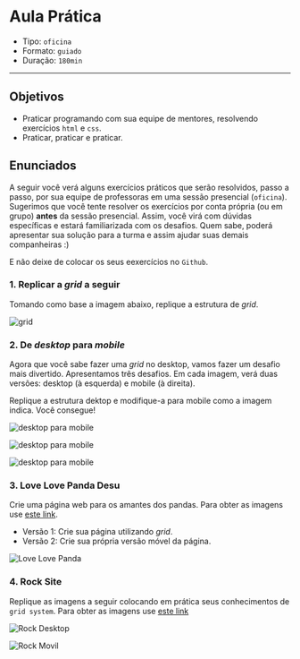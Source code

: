 # Aula Prática

- Tipo: `oficina`
- Formato: `guiado`
- Duração: `180min`

***

## Objetivos

- Praticar programando com sua equipe de mentores, resolvendo exercícios `html` e `css`.
- Praticar, praticar e praticar.

## Enunciados

A seguir você verá alguns exercícios práticos que serão resolvidos, passo a passo, por sua equipe de professoras em uma sessão presencial (`oficina`). Sugerimos que você tente resolver os exercícios por conta própria (ou em grupo) **antes** da sessão presencial. Assim, você virá com dúvidas específicas e estará familiarizada com os desafios. Quem sabe, poderá apresentar sua solução para a turma e assim ajudar suas demais companheiras :)

E não deixe de colocar os seus eexercícios no `Github`.

### 1. Replicar a *grid* a seguir

Tomando como base a imagem abaixo, replique a estrutura de *grid*.

![grid](https://raw.githubusercontent.com/Laboratoria/curricula-js/3f8afb2f9db271342808d21647911c1de5c7d19f/04-social-network/00-rwd/06-guided-exercises/ejercicio-grid-gral.png)

### 2. De *desktop* para *mobile*

Agora que você sabe fazer uma *grid* no desktop, vamos fazer um desafio mais divertido.
Apresentamos três desafios. Em cada imagem, verá duas versões: desktop (à esquerda) e mobile (à direita).

Replique a estrutura dektop e modifique-a para mobile como a imagem indica. Você consegue!

![desktop para mobile](https://raw.githubusercontent.com/Laboratoria/curricula-js/3f8afb2f9db271342808d21647911c1de5c7d19f/04-social-network/00-rwd/06-guided-exercises/ex-desktop-mobile.png)

![desktop para mobile](https://raw.githubusercontent.com/Laboratoria/curricula-js/3f8afb2f9db271342808d21647911c1de5c7d19f/04-social-network/00-rwd/06-guided-exercises/ex-desktop-mobile2.png)

![desktop para mobile](https://raw.githubusercontent.com/Laboratoria/curricula-js/3f8afb2f9db271342808d21647911c1de5c7d19f/04-social-network/00-rwd/06-guided-exercises/ex-desktop-mobile3.png)

### 3. Love Love Panda Desu

Crie uma página web para os amantes dos pandas. Para obter as imagens use [este link](https://github.com/rafaelbcerri/love-panda).

- Versão 1: Crie sua página utilizando *grid*.
- Versão 2: Crie sua própria versão móvel da página.

![Love Love Panda](https://raw.githubusercontent.com/Laboratoria/curricula-js/a5233dee21c1cb455bc0c044ad4eb0f6b906f960/04-social-network/00-rwd/05-guided-exercises/love-love-panda.png)

### 4. Rock Site

Replique as imagens a seguir colocando em prática seus conhecimentos de `grid system`. Para obter as imagens use [este link](https://github.com/rafaelbcerri/rock-site)

![Rock Desktop](https://raw.githubusercontent.com/Laboratoria/curricula-js/a5233dee21c1cb455bc0c044ad4eb0f6b906f960/04-social-network/00-rwd/05-guided-exercises/rock-desktop.png)

![Rock Movil](https://raw.githubusercontent.com/Laboratoria/curricula-js/a5233dee21c1cb455bc0c044ad4eb0f6b906f960/04-social-network/00-rwd/05-guided-exercises/rock-movil.png)
